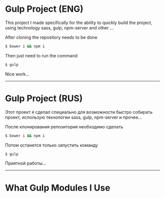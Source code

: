 # Gulp Project (ENG)
This project I made specifically for the ability to quickly build the project, using technology sass, gulp, npm-server and other ...

After cloning the repository needs to be done
```sh
$ bower i && npm i
```
Then just need to run the command
```sh
$ gulp
```
Nice work...

---
# Gulp Project (RUS)

Этот проект я сделал специально для возможности быстро собирать проект, использую технологии sass, gulp, npm-server и прочее...

После клонирования репозитория необходимо сделать
```sh
$ bower i && npm i
```
Потом останется только запустить команду 
```sh
$ gulp
```
Приятной работы...

---
# What Gulp Modules I Use
